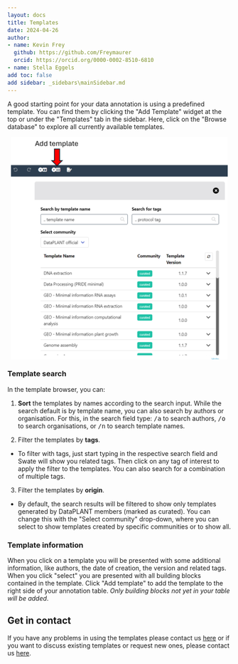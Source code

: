 ```yaml
---
layout: docs
title: Templates
date: 2024-04-26
author: 
- name: Kevin Frey
  github: https://github.com/Freymaurer
  orcid: https://orcid.org/0000-0002-8510-6810
- name: Stella Eggels
add toc: false
add sidebar: _sidebars\mainSidebar.md
---
```


A good starting point for your data annotation is using a predefined template. You can find them by clicking the "Add Template" widget at the top or under the "Templates" tab in the sidebar. Here, click on the "Browse database" to explore all currently available templates.

<p style="justify-content: center; display: flex">
<img src="./../img/Swate_a_Addtemplate.png" style="height: 500px"  />
</p>

### Template search

In the template browser, you can:

1. **Sort** the templates by names according to the search input. While the search default is by template name, you can also search by authors or organisation. For this, in the search field type: <kbd>/a</kbd> to search authors, <kbd>/o</kbd> to search organisations, or <kbd>/n</kbd> to search template names.

2. Filter the templates by **tags**.

- To filter with tags, just start typing in the respective search field and Swate will show you related tags. Then click on any tag of interest to apply the filter to the templates. You can also search for a combination of multiple tags.

3. Filter the templates by **origin**.

- By default, the search results will be filtered to show only templates generated by DataPLANT members (marked as curated). You can change this with the "Select community" drop-down, where you can select to show templates created by specific communities or to show all.

### Template information

When you click on a template you will be presented with some additional information, like authors, the date of creation, the version and related tags. When you click "select" you are presented with all building blocks contained in the template. Click "Add template" to add the template to the right side of your annotation table. *Only building blocks not yet in your table will be added*.

## Get in contact

If you have any problems in using the templates please contact us [here](https://github.com/nfdi4plants/Swate/issues/new/choose) or if you want to discuss existing templates or request new ones, please contact us [here](https://github.com/nfdi4plants/SWATE_templates/issues/new/choose).
